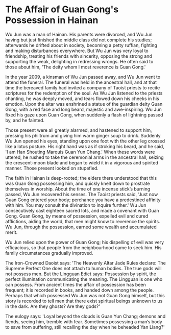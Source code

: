 # The Affair of Guan Gong's Possession in Hainan

Wu Jun was a man of Hainan. His parents were divorced, and Wu Jun having but just finished the middle class did not complete his studies; afterwards he drifted about in society, becoming a petty ruffian, fighting and making disturbances everywhere. But Wu Jun was very loyal to friendship, treating his friends with sincerity, opposing the strong and supporting the weak, delighting in redressing wrongs. He often said to those about him, 'The deity whom I most reverence is Guan Gong.'

In the year 2009, a kinsman of Wu Jun passed away, and Wu Jun went to attend the funeral. The funeral was held in the ancestral hall, and at that time the bereaved family had invited a company of Taoist priests to recite scriptures for the redemption of the soul. As Wu Jun listened to the priests chanting, he was deeply moved, and tears flowed down his cheeks in his emotion. Upon the altar was enshrined a statue of the guardian deity Guan Gong, with a red face and long beard, majestic and awe-inspiring. Wu Jun fixed his gaze upon Guan Gong, when suddenly a flash of lightning passed by, and he fainted.

Those present were all greatly alarmed, and hastened to support him, pressing his philtrum and giving him warm ginger soup to drink. Suddenly Wu Jun opened his eyes, standing upon one foot with the other leg crossed like a lotus posture. His right hand was as if stroking his beard, and he said, 'I am Han Shouting Marquis Guan Yun Chang.' When these words were uttered, he rushed to take the ceremonial arms in the ancestral hall, seizing the crescent-moon blade and began to wield it in a vigorous and spirited manner. Those present looked on stupefied.

The faith in Hainan is deep-rooted; the elders there understood that this was Guan Gong possessing him, and quickly knelt down to prostrate themselves in worship. About the time of one incense stick’s burning passed, Wu Jun recovered his senses. The Taoist priests said, 'Just now Guan Gong entered your body; perchance you have a predestined affinity with him. You may consult the divination to inquire further.' Wu Jun consecutively cast eighteen sacred lots, and made a covenant with Guan Gong. Guan Gong, by means of possession, expelled evil and cured afflictions, aiding the world, that men might know to reverence the spirits. Wu Jun, through the possession, earned some wealth and accumulated merit.

Wu Jun relied upon the power of Guan Gong; his dispelling of evil was very efficacious, so that people from the neighbourhood came to seek him. His family circumstances gradually improved.

The Iron-Crowned Daoist says: 'The Heavenly Altar Jade Rules declare: The Supreme Perfect One does not attach to human bodies. The true gods will not possess men. But the Lingguan Edict says: Possession by spirit, the perfect illumination communicating the meaning. The Lingguan is one who can possess. From ancient times the affair of possession has been frequent; it is recorded in books, and handed down among the people. Perhaps that which possessed Wu Jun was not Guan Gong himself, but this story is recorded to tell men that there exist spiritual beings unknown to us in the dark. Are they ghosts? Are they gods?'

The eulogy says: 'Loyal beyond the clouds is Guan Yun Chang; demons and fiends, seeing him, tremble with fear. Sometimes possessing a man’s body to save from suffering, still recalling the day when he beheaded Yan Liang?'
